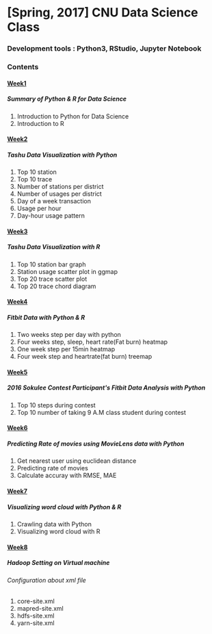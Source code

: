 # [Spring, 2017] CNU Data Science Class

### Development tools : Python3, RStudio, Jupyter Notebook
### Contents
#### [Week1](https://github.com/Yoon-jae/Spring_2017_DataScience/tree/master/Week1)
##### Summary of Python & R for Data Science
1. Introduction to Python for Data Science
2. Introduction to R

#### [Week2](https://github.com/Yoon-jae/Spring_2017_DataScience/tree/master/Week2)
##### Tashu Data Visualization with Python
1. Top 10 station
2. Top 10 trace
3. Number of stations per district
4. Number of usages per district
5. Day of a week transaction
6. Usage per hour
7. Day-hour usage pattern

#### [Week3](https://github.com/Yoon-jae/Spring_2017_DataScience/tree/master/Week3)
##### Tashu Data Visualization with R
1. Top 10 station bar graph
2. Station usage scatter plot in ggmap
3. Top 20 trace scatter plot
4. Top 20 trace chord diagram

#### [Week4](https://github.com/Yoon-jae/Spring_2017_DataScience/tree/master/Week4)
##### Fitbit Data with Python & R
1. Two weeks step per day with python
2. Four weeks step, sleep, heart rate(Fat burn) heatmap
3. One week step per 15min heatmap
4. Four week step and heartrate(fat burn) treemap

#### [Week5](https://github.com/Yoon-jae/Spring_2017_DataScience/tree/master/Week5)
##### 2016 Sokulee Contest Participant's Fitbit Data Analysis with Python
1. Top 10 steps during contest
2. Top 10 number of taking 9 A.M class student during contest

#### [Week6](https://github.com/Yoon-jae/Spring_2017_DataScience/tree/master/Week6)
##### Predicting Rate of movies using MovieLens data with Python
1. Get nearest user using euclidean distance
2. Predicting rate of movies
3. Calculate accuray with RMSE, MAE

#### [Week7](https://github.com/Yoon-jae/Spring_2017_DataScience/tree/master/Week7)
##### Visualizing word cloud with Python & R
1. Crawling data with Python
2. Visualizing word cloud with R

#### [Week8](https://github.com/Yoon-jae/Spring_2017_DataScience/tree/master/Week8)
##### Hadoop Setting on Virtual machine
###### Configuration about xml file
1. core-site.xml
2. mapred-site.xml
3. hdfs-site.xml
4. yarn-site.xml
